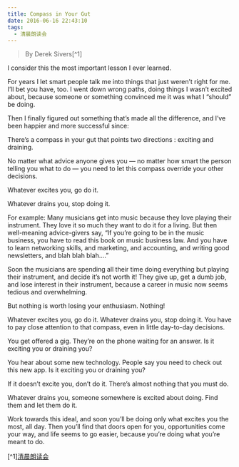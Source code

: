 ```yaml
---
title: Compass in Your Gut
date: 2016-06-16 22:43:10
tags:
  - 清晨朗读会
---
```


> By Derek Sivers[^1]

I consider this the most important lesson I ever learned.

For years I let smart people talk me into things that just weren’t right for me. I’ll bet you have, too. I went down wrong paths, doing things I wasn’t excited about, because someone or something convinced me it was what I “should” be doing.

<!-- more -->
Then I finally figured out something that’s made all the difference, and I’ve been happier and more successful since:

There’s a compass in your gut that points two directions : exciting and draining.

No matter what advice anyone gives you — no matter how smart the person telling you what to do — you need to let this compass override your other decisions.

Whatever excites you, go do it.

Whatever drains you, stop doing it.

For example: Many musicians get into music because they love playing their instrument. They love it so much they want to do it for a living. But then well-meaning advice-givers say, “If you’re going to be in the music business, you have to read this book on music business law. And you have to learn networking skills, and marketing, and accounting, and writing good newsletters, and blah blah blah....”

Soon the musicians are spending all their time doing everything but playing their instrument, and decide it’s not worth it! They give up, get a dumb job, and lose interest in their instrument, because a career in music now seems tedious and overwhelming.

But nothing is worth losing your enthusiasm. Nothing!

Whatever excites you, go do it. Whatever drains you, stop doing it. You have to pay close attention to that compass, even in little day-to-day decisions.

You get offered a gig. They’re on the phone waiting for an answer. Is it exciting you or draining you?

You hear about some new technology. People say you need to check out this new app. Is it exciting you or draining you?

If it doesn’t excite you, don’t do it. There’s almost nothing that you must do.

Whatever drains you, someone somewhere is excited about doing. Find them and let them do it.

Work towards this ideal, and soon you’ll be doing only what excites you the most, all day. Then you’ll find that doors open for you, opportunities come your way, and life seems to go easier, because you’re doing what you’re meant to do.

[^1][清晨朗读会](https://mp.weixin.qq.com/s?__biz=MzI1NzIyNjU4Ng==&mid=2247483761&idx=1&sn=abea56da66a0cc0b11d0a16f048fffa7&scene=1&srcid=0701cn6YXIPJ50IiNa6xMvTq&key=77421cf58af4a6539a2cadd46a2d277d50c61e0f09247b12aa875dc93955ad37400f3bbf2ae3c345cf7e80cda0adbfe6&ascene=0&uin=MTMzOTQ1ODU2MA%3D%3D&devicetype=iMac+MacBookPro11%2C2+OSX+OSX+10.11.5+build(15F34)&version=11020201&pass_ticket=JpMDsA87Kq8iq4HY%2FOuzK4P%2BqTAOjY2KZC29g2o579abtCXCDxqwF%2BCMOeJBwMsn)

